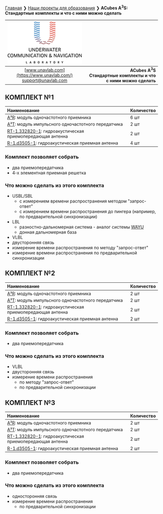 [Главная](/README_RU) ❯ [Наши проекты для образования](/educational_projects_ru) ❯ **ACubes A<sup>3</sup>S: Стандартные комплекты и что с ними можно сделать**

<div style="page-break-after: always;"></div>

| ![logo](/documentation/sm_logo.png) |  |
| :---: | ---: |
| [www.unavlab.com](https://www.unavlab.com/) <br/> [support@unavlab.com](mailto:support@unavlab.com) | **ACubes A<sup>3</sup>S <br/> Стандартные комплекты и что с ними можно сделать** |


## КОМПЛЕКТ №1

| Наименование | Количество |
| :--- | :--- |
| [A³R](A3R_Datasheet_ru.md): модуль одночастотного приемника  | 6 шт |
| [A³T](A3T_Datasheet_ru.md): модуль импульсного одночастотного передатчика  | 2 шт |
| [RT-1.332820-1](https://docs.unavlab.com/documentation/RU/Transducers/RT_1_332820_1_Specification_ru.html): гидроакустическая приемопередающая антенна | 2 шт |
| [R-1.d3505-1](/documentation/RU/Transducers/R_1.d3505_1_Specification_ru): гидроакустическая приемная антенна | 4 шт |

### Комплект позволяет собрать
- два приемопередатчика
- 4-х элементная приемная решетка

### Что можно сделать из этого комплекта
- USBL/SBL
  - с измерением времени распространения методом "запрос-ответ"
  - с измерением времени распространения до пингера (например, по предварительной синхронизации)
- LBL
  - разностно-дальномерная система - аналог системы [WAYU](/documentation/RU/WAYU/WAYU_DataBrief_ru.html)
  - донная дальномерная база
- VLBL 
- двусторонняя связь
- измерение времени распространения по методу "запрос-ответ"
- измерение времени распространения по предварительной синхронизации

## КОМПЛЕКТ №2

| Наименование | Количество |
| :--- | :--- |
| [A³R](A3R_Datasheet_ru.md): модуль одночастотного приемника  | 2 шт |
| [A³T](A3T_Datasheet_ru.md): модуль импульсного одночастотного передатчика  | 2 шт |
| [RT-1.332820-1](https://docs.unavlab.com/documentation/RU/Transducers/RT_1_332820_1_Specification_ru.html): гидроакустическая приемопередающая антенна | 2 шт |
| [R-1.d3505-1](/documentation/RU/Transducers/R_1.d3505_1_Specification_ru): гидроакустическая приемная антенна | 2 шт |

### Комплект позволяет собрать
- два приемопередатчика

### Что можно сделать из этого комплекта
- VLBL
- двусторонняя связь
- измерение времени распространения
  - по методу "запрос-ответ"
  - по предварительной синхронизации

## КОМПЛЕКТ №3

| Наименование | Количество |
| :--- | :--- |
| [A³R](A3R_Datasheet_ru.md): модуль одночастотного приемника  | 2 шт |
| [A³T](A3T_Datasheet_ru.md): модуль импульсного одночастотного передатчика  | 2 шт |
| [RT-1.332820-1](https://docs.unavlab.com/documentation/RU/Transducers/RT_1_332820_1_Specification_ru.html): гидроакустическая приемопередающая антенна | 2 шт |
| [R-1.d3505-1](/documentation/RU/Transducers/R_1.d3505_1_Specification_ru): гидроакустическая приемная антенна | 2 шт |

### Комплект позволяет собрать
- два приемопередатчика

### Что можно сделать из этого комплекта
- односторонняя связь
- измерение времени распространения 
  - по предварительной синхронизации


<div style="page-break-after: always;"></div>
